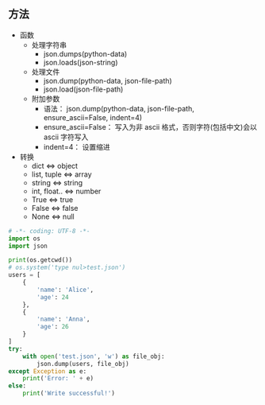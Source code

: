 ## 方法

+ 函数
  + 处理字符串
    + json.dumps(python-data)
    + json.loads(json-string)
  + 处理文件
    + json.dump(python-data, json-file-path)
    + json.load(json-file-path)
  + 附加参数
    + 语法： json.dump(python-data, json-file-path, ensure_ascii=False, indent=4)
    + ensure_ascii=False： 写入为非 ascii 格式，否则字符(包括中文)会以 ascii 字符写入
    + indent=4： 设置缩进
+ 转换
  + dict          <=>   object
  + list, tuple   <=>   array
  + string        <=>   string
  + int, float..  <=>   number
  + True          <=>   true
  + False         <=>   false
  + None          <=>   null


```py
# -*- coding: UTF-8 -*-
import os
import json

print(os.getcwd())
# os.system('type nul>test.json')
users = [
    {
        'name': 'Alice',
        'age': 24
    },
    {
        'name': 'Anna',
        'age': 26
    }
]
try:
    with open('test.json', 'w') as file_obj:
        json.dump(users, file_obj)
except Exception as e:
    print('Error: ' + e)
else:
    print('Write successful!')

```